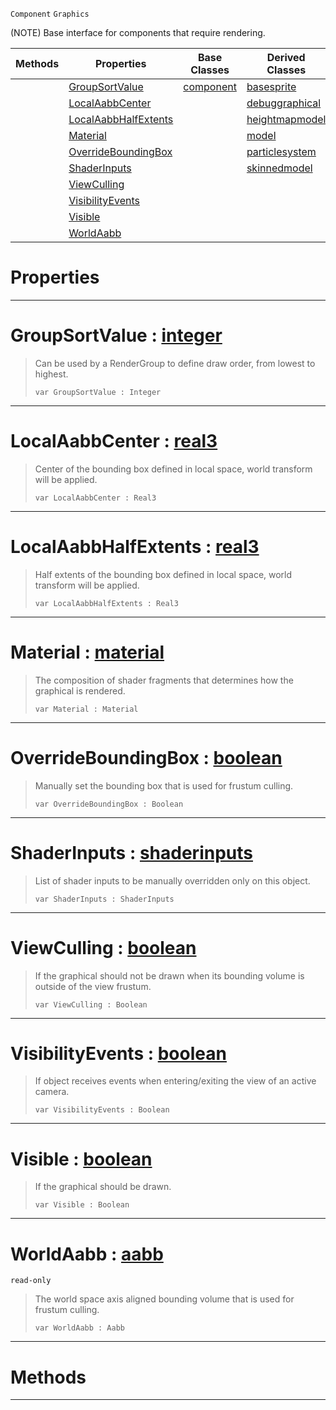  `Component` `Graphics`



(NOTE) Base interface for components that require rendering.

|Methods|Properties|Base Classes|Derived Classes|
|---|---|---|---|
| |[ GroupSortValue](graphical.md#groupsortvalue-zilch-engi)|[component](component.md)|[basesprite](basesprite.md)|
| |[ LocalAabbCenter](graphical.md#localaabbcenter-zilch-eng)| |[debuggraphical](debuggraphical.md)|
| |[ LocalAabbHalfExtents](graphical.md#localaabbhalfextents-zer)| |[heightmapmodel](heightmapmodel.md)|
| |[ Material](graphical.md#material-zilch-engine-doc)| |[model](model.md)|
| |[ OverrideBoundingBox](graphical.md#overrideboundingbox-zero)| |[particlesystem](particlesystem.md)|
| |[ ShaderInputs](graphical.md#shaderinputs-zilch-engine)| |[skinnedmodel](skinnedmodel.md)|
| |[ ViewCulling](graphical.md#viewculling-zilch-engine)| | |
| |[ VisibilityEvents](graphical.md#visibilityevents-zilch-en)| | |
| |[ Visible](graphical.md#visible-zilch-engine-docu)| | |
| |[ WorldAabb](graphical.md#worldaabb-zilch-engine-do)| | |


 #  Properties


---  
 #  GroupSortValue : [integer](../nada_base_types/integer.md)

> Can be used by a RenderGroup to define draw order, from lowest to highest.
> ``` lang=cpp, name=Nada
> var GroupSortValue : Integer


---  
 #  LocalAabbCenter : [real3](../nada_base_types/real3.md)

> Center of the bounding box defined in local space, world transform will be applied.
> ``` lang=cpp, name=Nada
> var LocalAabbCenter : Real3


---  
 #  LocalAabbHalfExtents : [real3](../nada_base_types/real3.md)

> Half extents of the bounding box defined in local space, world transform will be applied.
> ``` lang=cpp, name=Nada
> var LocalAabbHalfExtents : Real3


---  
 #  Material : [material](material.md)

> The composition of shader fragments that determines how the graphical is rendered.
> ``` lang=cpp, name=Nada
> var Material : Material


---  
 #  OverrideBoundingBox : [boolean](../nada_base_types/boolean.md)

> Manually set the bounding box that is used for frustum culling.
> ``` lang=cpp, name=Nada
> var OverrideBoundingBox : Boolean


---  
 #  ShaderInputs : [shaderinputs](shaderinputs.md)

> List of shader inputs to be manually overridden only on this object.
> ``` lang=cpp, name=Nada
> var ShaderInputs : ShaderInputs


---  
 #  ViewCulling : [boolean](../nada_base_types/boolean.md)

> If the graphical should not be drawn when its bounding volume is outside of the view frustum.
> ``` lang=cpp, name=Nada
> var ViewCulling : Boolean


---  
 #  VisibilityEvents : [boolean](../nada_base_types/boolean.md)

> If object receives events when entering/exiting the view of an active camera.
> ``` lang=cpp, name=Nada
> var VisibilityEvents : Boolean


---  
 #  Visible : [boolean](../nada_base_types/boolean.md)

> If the graphical should be drawn.
> ``` lang=cpp, name=Nada
> var Visible : Boolean


---  
 #  WorldAabb : [aabb](aabb.md)

 `read-only`

> The world space axis aligned bounding volume that is used for frustum culling.
> ``` lang=cpp, name=Nada
> var WorldAabb : Aabb


---  
 #  Methods


---  
 

 